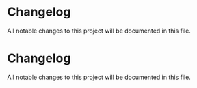 # Changelog

All notable changes to this project will be documented in this file.

# Changelog

All notable changes to this project will be documented in this file.